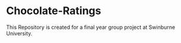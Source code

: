 # Chocolate-Ratings
This Repository is created for a final year group project at Swinburne University.
